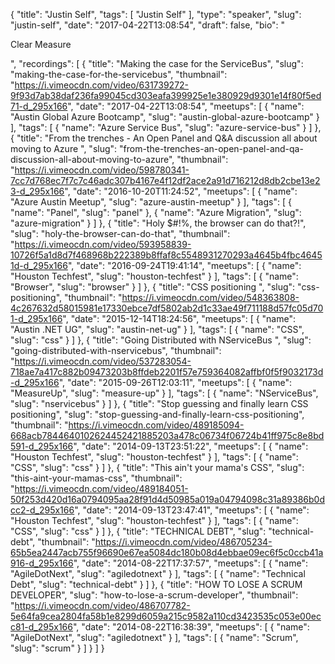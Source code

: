 {
  "title": "Justin Self",
  "tags": [
    "Justin Self"
  ],
  "type": "speaker",
  "slug": "justin-self",
  "date": "2017-04-22T13:08:54",
  "draft": false,
  "bio": "<p>Clear Measure</p>",
  "recordings": [
    {
      "title": "Making the case for the ServiceBus",
      "slug": "making-the-case-for-the-servicebus",
      "thumbnail": "https://i.vimeocdn.com/video/631739272-9f93d7ab38daf236fa99045cd303eafa399925e1e380929d9301e14f80f5ed71-d_295x166",
      "date": "2017-04-22T13:08:54",
      "meetups": [
        {
          "name": "Austin Global Azure Bootcamp",
          "slug": "austin-global-azure-bootcamp"
        }
      ],
      "tags": [
        {
          "name": "Azure Service Bus",
          "slug": "azure-service-bus"
        }
      ]
    },
    {
      "title": "From the trenches - An Open Panel and Q&A discussion all about moving to Azure ",
      "slug": "from-the-trenches-an-open-panel-and-qa-discussion-all-about-moving-to-azure",
      "thumbnail": "https://i.vimeocdn.com/video/598780341-7cc7d768ec7f7c7c46adc307b4167e4f12df2ace2a91d716212d8db2cbe13e23-d_295x166",
      "date": "2016-10-20T11:24:52",
      "meetups": [
        {
          "name": "Azure Austin Meetup",
          "slug": "azure-austin-meetup"
        }
      ],
      "tags": [
        {
          "name": "Panel",
          "slug": "panel"
        },
        {
          "name": "Azure Migration",
          "slug": "azure-migration"
        }
      ]
    },
    {
      "title": "Holy $#!%, the browser can do that?!",
      "slug": "holy-the-browser-can-do-that",
      "thumbnail": "https://i.vimeocdn.com/video/593958839-10726f5a1d8d7f468968b222389b8ffaf8c5548931270293a4645b4fbc46451d-d_295x166",
      "date": "2016-09-24T19:41:14",
      "meetups": [
        {
          "name": "Houston Techfest",
          "slug": "houston-techfest"
        }
      ],
      "tags": [
        {
          "name": "Browser",
          "slug": "browser"
        }
      ]
    },
    {
      "title": "CSS positioning ",
      "slug": "css-positioning",
      "thumbnail": "https://i.vimeocdn.com/video/548363808-4c267632d58015981e17330ebce7df5802ab2d1c33ae49f711188d57fc05d701-d_295x166",
      "date": "2015-12-14T18:24:56",
      "meetups": [
        {
          "name": "Austin .NET UG",
          "slug": "austin-net-ug"
        }
      ],
      "tags": [
        {
          "name": "CSS",
          "slug": "css"
        }
      ]
    },
    {
      "title": "Going Distributed with NServiceBus ",
      "slug": "going-distributed-with-nservicebus",
      "thumbnail": "https://i.vimeocdn.com/video/537283054-718ae7a417c882b09473203b8ffdeb2201f57e759364082affbf0f5f9032173d-d_295x166",
      "date": "2015-09-26T12:03:11",
      "meetups": [
        {
          "name": "MeasureUp",
          "slug": "measure-up"
        }
      ],
      "tags": [
        {
          "name": "NServiceBus",
          "slug": "nservicebus"
        }
      ]
    },
    {
      "title": "Stop guessing and finally learn CSS positioning",
      "slug": "stop-guessing-and-finally-learn-css-positioning",
      "thumbnail": "https://i.vimeocdn.com/video/489185094-668acb7844640102624452421885203a478c06734f06724b41ff975c8e8bd591-d_295x166",
      "date": "2014-09-13T23:51:22",
      "meetups": [
        {
          "name": "Houston Techfest",
          "slug": "houston-techfest"
        }
      ],
      "tags": [
        {
          "name": "CSS",
          "slug": "css"
        }
      ]
    },
    {
      "title": "This ain't your mama's CSS",
      "slug": "this-aint-your-mamas-css",
      "thumbnail": "https://i.vimeocdn.com/video/489184051-50f253d420d16a0794095aa28f91d4d50985a019a04794098c31a89386b0dcc2-d_295x166",
      "date": "2014-09-13T23:47:41",
      "meetups": [
        {
          "name": "Houston Techfest",
          "slug": "houston-techfest"
        }
      ],
      "tags": [
        {
          "name": "CSS",
          "slug": "css"
        }
      ]
    },
    {
      "title": "TECHNICAL DEBT",
      "slug": "technical-debt",
      "thumbnail": "https://i.vimeocdn.com/video/486705234-65b5ea2447acb755f96690e67ea5084dc180b08d4ebbae09ec6f5c0ccb41a916-d_295x166",
      "date": "2014-08-22T17:37:57",
      "meetups": [
        {
          "name": "AgileDotNext",
          "slug": "agiledotnext"
        }
      ],
      "tags": [
        {
          "name": "Technical Debt",
          "slug": "technical-debt"
        }
      ]
    },
    {
      "title": "HOW TO LOSE A SCRUM DEVELOPER",
      "slug": "how-to-lose-a-scrum-developer",
      "thumbnail": "https://i.vimeocdn.com/video/486707782-5e64fa9cea2804fa58b1e8299d6059a215c9582a110cd3423535c053e00ecc81-d_295x166",
      "date": "2014-08-22T16:38:39",
      "meetups": [
        {
          "name": "AgileDotNext",
          "slug": "agiledotnext"
        }
      ],
      "tags": [
        {
          "name": "Scrum",
          "slug": "scrum"
        }
      ]
    }
  ]
}